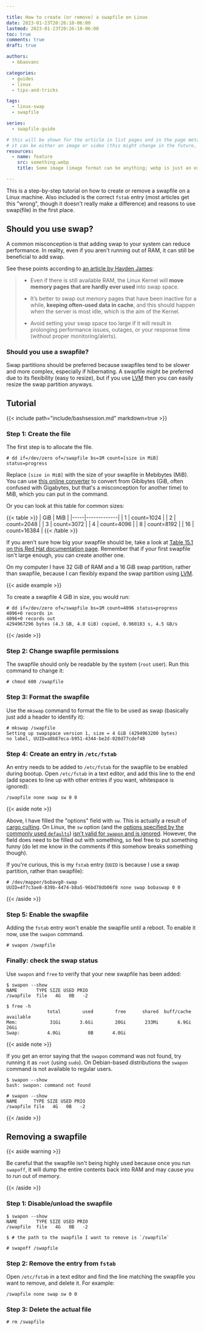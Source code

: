 ```yaml
---

title: How to create (or remove) a swapfile on Linux
date: 2023-01-23T20:26:18-06:00
lastmod: 2023-01-23T20:26:18-06:00
toc: true
comments: true
draft: true

authors:
  - bbaovanc

categories:
  - guides
  - linux
  - tips-and-tricks

tags:
  - linux-swap
  - swapfile

series:
  - swapfile-guide

# this will be shown for the article in list pages and in the page metadata
# it can be either an image or video (this might change in the future, however)
resources:
  - name: feature
    src: something.webp
    title: Some image (image format can be anything; webp is just an example)

---
```


This is a step-by-step tutorial on how to create or remove a swapfile on a Linux
machine. Also included is the correct `fstab` entry (most articles get this
"wrong", though it doesn't really make a difference) and reasons to use
swap(file) in the first place.

<!--more-->

## Should you use swap?

A common misconception is that adding swap to your system can reduce
performance. In reality, even if you aren't running out of RAM, it can still be
beneficial to add swap.

See these points according to [an article by Hayden James][always-add-swap]:

> - Even if there is still available RAM, the Linux Kernel will **move memory
>   pages that are hardly ever used** into swap space.
>
> - It’s better to swap out memory pages that have been inactive for a while,
>   **keeping often-used data in cache**, and this should happen when the server
>   is most idle, which is the aim of the Kernel.
>
> - Avoid setting your swap space too large if it will result in prolonging
>   performance issues, outages, or your response time (without proper
>   monitoring/alerts).

[always-add-swap]: https://haydenjames.io/linux-performance-almost-always-add-swap-space/

### Should you use a swapfile?

Swap partitions should be preferred because swapfiles tend to be slower and more
complex, especially if hibernating. A swapfile might be preferred due to its
flexibility (easy to resize), but if you use [LVM][lvm-archwiki] then you can
easily resize the swap partition anyways.

[lvm-archwiki]: https://wiki.archlinux.org/title/LVM

## Tutorial

{{< include path="include/bashsession.md" markdown=true >}}

### Step 1: Create the file

The first step is to allocate the file.

```bashsession
# dd if=/dev/zero of=/swapfile bs=1M count=[size in MiB] status=progress
```

Replace `[size in MiB]` with the size of your swapfile in Mebibytes (MiB). You
can use [this online converter](https://www.convertunits.com/from/GiB/to/MiB) to
convert from Gibibytes (GiB, often confused with Gigabytes, but that's a
misconception for another time) to MiB, which you can put in the command.

Or you can look at this table for common sizes:

{{< table >}}
| GiB | MiB         |
|-----|-------------|
| 1   | count=1024  |
| 2   | count=2048  |
| 3   | count=3072  |
| 4   | count=4096  |
| 8   | count=8192  |
| 16  | count=16384 |
{{< /table >}}

If you aren't sure how big your swapfile should be, take a look at [Table 15.1
on this Red Hat documentation page][redhat-swap-table]. Remember that if your
first swapfile isn't large enough, you can create another one.

[redhat-swap-table]: https://access.redhat.com/documentation/en-us/red_hat_enterprise_linux/7/html/storage_administration_guide/ch-swapspace#tb-recommended-system-swap-space

On my computer I have 32 GiB of RAM and a 16 GiB swap partition, rather than
swapfile, because I can flexibly expand the swap partition using
[LVM][lvm-archwiki].

{{< aside example >}}

To create a swapfile 4 GiB in size, you would run:

```bashsession
# dd if=/dev/zero of=/swapfile bs=1M count=4096 status=progress
4096+0 records in
4096+0 records out
4294967296 bytes (4.3 GB, 4.0 GiB) copied, 0.960183 s, 4.5 GB/s
```

{{< /aside >}}

### Step 2: Change swapfile permissions

The swapfile should only be readable by the system (`root` user). Run this
command to change it:

```bashsession
# chmod 600 /swapfile
```

### Step 3: Format the swapfile

Use the `mkswap` command to format the file to be used as swap (basically just
add a header to identify it):

```bashsession
# mkswap /swapfile
Setting up swapspace version 1, size = 4 GiB (4294963200 bytes)
no label, UUID=a0b87eca-b951-4344-be2d-020d77cdef48
```

### Step 4: Create an entry in `/etc/fstab`

An entry needs to be added to `/etc/fstab` for the swapfile to be enabled during
bootup. Open `/etc/fstab` in a text editor, and add this line to the end (add
spaces to line up with other entries if you want, whitespace is ignored):

```text
/swapfile none swap sw 0 0
```

{{< aside note >}}

Above, I have filled the "options" field with `sw`. This is actually a result of
[cargo culting](https://en.wiktionary.org/wiki/cargo_culting). On Linux, the
`sw` option (and the [options specified by the commonly used
`defaults`][fstab-defaults-man]) [isn't valid for `swapon` and is
ignored][swapon-options-source]. However, the field does need to be filled out
with something, so feel free to put something funny (do let me know in the
comments if this somehow breaks something though).

[fstab-defaults-man]: https://man.archlinux.org/man/fstab.5#The_fourth_field_(%3Ci%3Efs_mntops%3C/i%3E).
[swapon-options-source]: https://github.com/util-linux/util-linux/blob/2ea397239683270a0fc8cd3b72ed5457f52dbda8/sys-utils/swapon.c#L699

If you're curious, this is my `fstab` entry (`UUID` is because I use a swap
partition, rather than swapfile):

```text
# /dev/mapper/bobavg0-swap
UUID=4f7c3ae8-839b-4474-b8a5-96bd78db06f8 none swap bobaswap 0 0
```

{{< /aside >}}

### Step 5: Enable the swapfile

Adding the `fstab` entry won't enable the swapfile until a reboot. To enable it
now, use the `swapon` command.

```bashsession
# swapon /swapfile
```

### Finally: check the swap status

Use `swapon` and `free` to verify that your new swapfile has been added:

```bashsession
$ swapon --show
NAME       TYPE SIZE USED PRIO
/swapfile  file   4G   0B   -2

$ free -h
               total        used        free      shared  buff/cache   available
Mem:            31Gi       3.6Gi        20Gi       233Mi       6.9Gi        26Gi
Swap:          4.0Gi          0B       4.0Gi
```

{{< aside note >}}

If you get an error saying that the `swapon` command was not found, try running
it as `root` (using `sudo`). On Debian-based distributions the `swapon` command
is not available to regular users.

```bashsession
$ swapon --show
bash: swapon: command not found

# swapon --show
NAME      TYPE SIZE USED PRIO
/swapfile file   4G   0B   -2
```

{{< /aside >}}

## Removing a swapfile

{{< aside warning >}}

Be careful that the swapfile isn't being highly used because once you run
`swapoff`, it will dump the entire contents back into RAM and may cause you to
run out of memory.

{{< /aside >}}

### Step 1: Disable/unload the swapfile

```bashsession
$ swapon --show
NAME       TYPE SIZE USED PRIO
/swapfile  file   4G   0B   -2

$ # the path to the swapfile I want to remove is `/swapfile`

# swapoff /swapfile
```

### Step 2: Remove the entry from `fstab`

Open `/etc/fstab` in a text editor and find the line matching the swapfile you
want to remove, and delete it. For example:

```text
/swapfile none swap sw 0 0
```

### Step 3: Delete the actual file

```bashsession
# rm /swapfile
```
